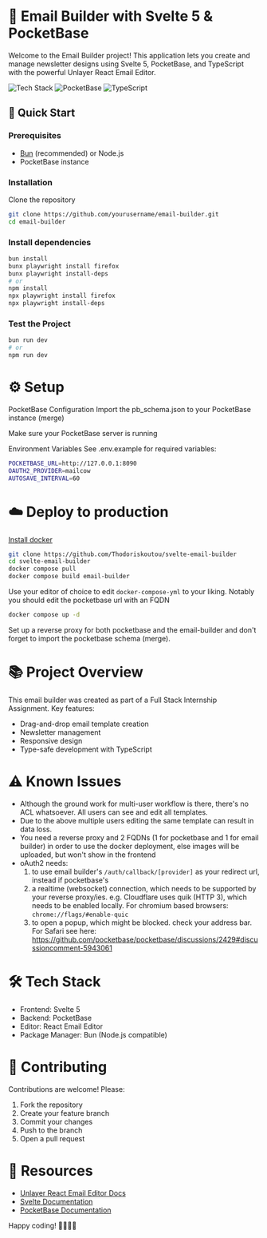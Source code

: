# 📧 Email Builder with Svelte 5 & PocketBase

Welcome to the Email Builder project! This application lets you create and manage newsletter designs using Svelte 5, PocketBase, and TypeScript with the powerful Unlayer React Email Editor.

![Tech Stack](https://img.shields.io/badge/Svelte-5-FF3E00?logo=svelte)
![PocketBase](https://img.shields.io/badge/PocketBase-DB-2C4D7E)
![TypeScript](https://img.shields.io/badge/TypeScript-4.9.5-3178C6?logo=typescript)

## 🚀 Quick Start

### Prerequisites
- [Bun](https://bun.sh/) (recommended) or Node.js
- PocketBase instance

### Installation
Clone the repository
```bash
git clone https://github.com/yourusername/email-builder.git
cd email-builder

```
### Install dependencies
```bash
bun install
bunx playwright install firefox
bunx playwright install-deps
# or
npm install
npx playwright install firefox
npx playwright install-deps
```
### Test the Project
```bash
bun run dev
# or
npm run dev
```

# ⚙️ Setup
PocketBase Configuration
Import the pb_schema.json to your PocketBase instance (merge)

Make sure your PocketBase server is running

Environment Variables
See .env.example for required variables:
```bash
POCKETBASE_URL=http://127.0.0.1:8090
OAUTH2_PROVIDER=mailcow
AUTOSAVE_INTERVAL=60
```

# ☁️ Deploy to production
[Install docker](https://docs.docker.com/engine/install/)

```bash
git clone https://github.com/Thodoriskoutou/svelte-email-builder
cd svelte-email-builder
docker compose pull
docker compose build email-builder
```

Use your editor of choice to edit `docker-compose-yml` to your liking. Notably you should edit the pocketbase url with an FQDN

```bash
docker compose up -d
```

Set up a reverse proxy for both pocketbase and the email-builder and don't forget to import the pocketbase schema (merge).

# 📚 Project Overview
This email builder was created as part of a Full Stack Internship Assignment. Key features:

- Drag-and-drop email template creation
- Newsletter management
- Responsive design
- Type-safe development with TypeScript

# ⚠️ Known Issues

- Although the ground work for multi-user workflow is there, there's no ACL whatsoever. All users can see and edit all templates.
- Due to the above multiple users editing the same template can result in data loss.
- You need a reverse proxy and 2 FQDNs (1 for pocketbase and 1 for email builder) in order to use the docker deployment, else images will be uploaded, but won't show in the frontend
- oAuth2 needs:
  1. to use email builder's `/auth/callback/[provider]` as your redirect url, instead if pocketbase's
  2. a realtime (websocket) connection, which needs to be supported by your reverse proxy/ies. e.g. Cloudflare uses quik (HTTP 3), which needs to be enabled locally. For chromium based browsers: `chrome://flags/#enable-quic`
  3. to open a popup, which might be blocked. check your address bar. For Safari see here: https://github.com/pocketbase/pocketbase/discussions/2429#discussioncomment-5943061

# 🛠️ Tech Stack
- Frontend: Svelte 5
- Backend: PocketBase
- Editor: React Email Editor
- Package Manager: Bun (Node.js compatible)

# 🔄 Contributing
Contributions are welcome! Please:

1. Fork the repository
2. Create your feature branch
3. Commit your changes
4. Push to the branch
5. Open a pull request

# 📧 Resources
- [Unlayer React Email Editor Docs](https://docs.unlayer.com/builder/react-component)
- [Svelte Documentation](https://svelte.dev/docs)
- [PocketBase Documentation](https://pocketbase.io/docs/)

Happy coding! 👨‍💻👩‍💻